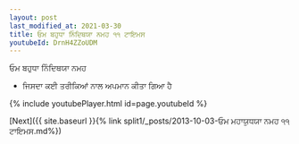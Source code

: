 ```yaml
---
layout: post
last_modified_at: 2021-03-30
title: ਓਮ ਬਹੁਧਾ ਨਿੰਦਿਥਯਾ ਨਮਹ ੧੧ ਟਾਇਮਸ
youtubeId: DrnH4ZZoUDM
---
```

 
 
 ਓਮ ਬਹੁਧਾ ਨਿੰਦਿਥਯਾ ਨਮਹ  
 
 -  ਜਿਸਦਾ ਕਈ ਤਰੀਕਿਆਂ ਨਾਲ ਅਪਮਾਨ ਕੀਤਾ ਗਿਆ ਹੈ 
 
  
 
  
 
 
 
 
 
 


{% include youtubePlayer.html id=page.youtubeId %}
 
[Next]({{ site.baseurl }}{% link  split1/_posts/2013-10-03-ਓਮ ਮਹਾਯੁਧਯਾ ਨਮਹ ੧੧ ਟਾਇਮਸ.md%})
 
